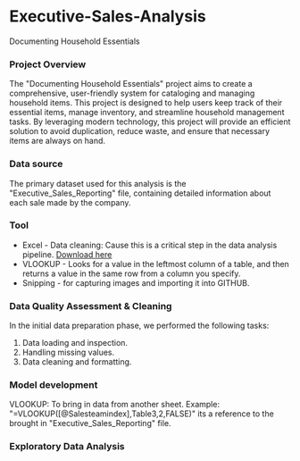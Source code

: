 # Executive-Sales-Analysis
Documenting Household Essentials

### Project Overview

The "Documenting Household Essentials" project aims to create a comprehensive, user-friendly system for cataloging and managing household items. This project is designed to help users keep track of their essential items, manage inventory, and streamline household management tasks. By leveraging modern technology, this project will provide an efficient solution to avoid duplication, reduce waste, and ensure that necessary items are always on hand.

### Data source

The primary dataset used for this analysis is the "Executive_Sales_Reporting" file, containing detailed information about each sale made by the company.

### Tool

- Excel - Data cleaning: Cause this is a critical step in the data analysis pipeline. [Download here](https://microsoft.com)
- VLOOKUP - Looks for a value in the leftmost column of a table, and then returns a value in the same row from a column you specify.
- Snipping - for capturing images and importing it into GITHUB.

### Data Quality Assessment & Cleaning 

In the initial data preparation phase, we performed the following tasks:
1. Data loading and inspection.
2. Handling missing values.
3. Data cleaning and formatting.

### Model development

VLOOKUP: To bring in data from another sheet. Example: "=VLOOKUP([@Salesteamindex],Table3,2,FALSE)" its a reference to the brought in "Executive_Sales_Reporting" file.

### Exploratory Data Analysis


